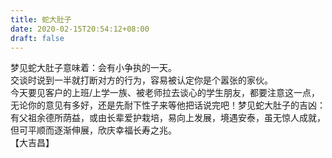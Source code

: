 ```yaml
---
title: 蛇大肚子
date: 2020-02-15T20:54:12+08:00
draft: false
---
```


梦见蛇大肚子意味着：会有小争执的一天。<br>
交谈时说到一半就打断对方的行为，容易被认定你是个嚣张的家伙。<br>
今天要见客户的上班/上学一族、被老师拉去谈心的学生朋友，都要注意这一点，无论你的意见有多好，还是先耐下性子来等他把话说完吧！梦见蛇大肚子的吉凶：有父祖余德所荫益，或由长辈爱护栽培，易向上发展，境遇安泰，虽无惊人成就，但可平顺而逐渐伸展，欣庆幸福长寿之兆。<br>
【大吉昌】